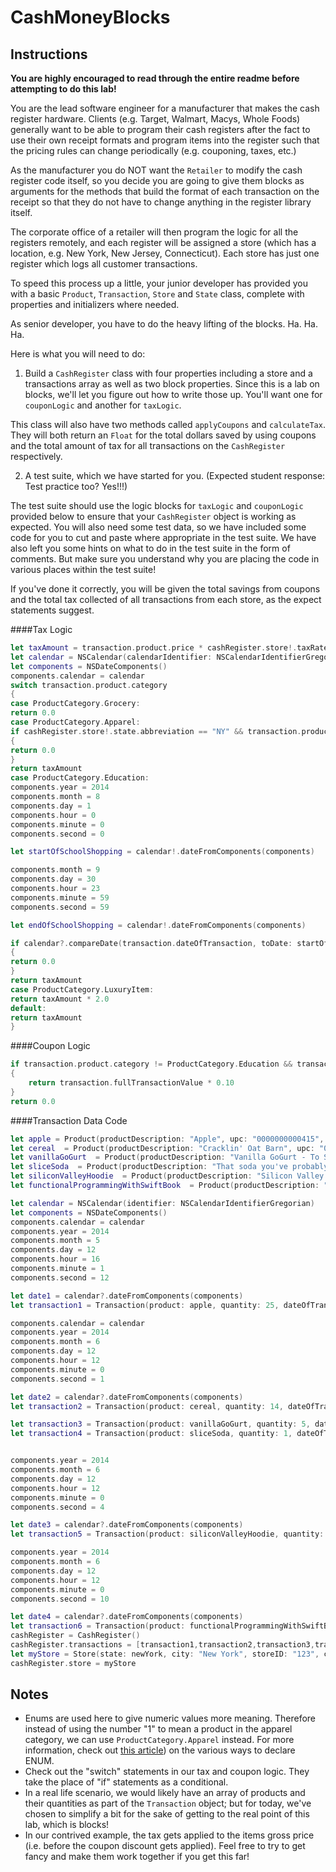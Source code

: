 

# CashMoneyBlocks

## Instructions

**You are highly encouraged to read through the entire readme before attempting to do this lab!**

You are the lead software engineer for a manufacturer that makes the cash register hardware. Clients (e.g. Target, Walmart, Macys, Whole Foods) generally want to be able to program their cash registers after the fact to use their own receipt formats and program items into the register such that the pricing rules can change periodically (e.g. couponing, taxes, etc.)

As the manufacturer you do NOT want the `Retailer` to modify the cash register code itself, so you decide you are going to give them blocks as arguments for the methods that build the format of each transaction on the receipt so that they do not have to change anything in the register library itself.

The corporate office of a retailer will then program the logic for all the registers remotely, and each register will be assigned a store (which has a location, e.g. New York, New Jersey, Connecticut). Each store has just one register which logs all customer transactions.

To speed this process up a little, your junior developer has provided you with a basic `Product`, `Transaction`, `Store` and `State` class, complete with properties and initializers where needed.

As senior developer, you have to do the heavy lifting of the blocks. Ha. Ha. Ha.

Here is what you will need to do:

1) Build a `CashRegister` class with four properties including a store and a transactions array as well as two block properties. Since this is a lab on blocks, we'll let you figure out how to write those up. You'll want one for `couponLogic` and another for `taxLogic`.

This class will also have two methods called `applyCoupons` and `calculateTax`. They will both return an `Float` for the total dollars saved by using coupons and the total amount of tax for all transactions on the `CashRegister` respectively.

2) A test suite, which we have started for you. (Expected student response: Test practice too? Yes!!!)

The test suite should use the logic blocks for `taxLogic` and `couponLogic` provided below to ensure that your `CashRegister` object is working as expected. You will also need some test data, so we have included some code for you to cut and paste where appropriate in the test suite. We have also left you some hints on what to do in the test suite in the form of comments. But make sure you understand why you are placing the code in various places within the test suite!

If you've done it correctly, you will be given the total savings from coupons and the total tax collected of all transactions from each store, as the expect statements suggest.

####Tax Logic
```swift
let taxAmount = transaction.product.price * cashRegister.store!.taxRate
let calendar = NSCalendar(calendarIdentifier: NSCalendarIdentifierGregorian)
let components = NSDateComponents()
components.calendar = calendar
switch transaction.product.category
{
case ProductCategory.Grocery:
return 0.0
case ProductCategory.Apparel:
if cashRegister.store!.state.abbreviation == "NY" && transaction.product.price < 100.0
{
return 0.0
}
return taxAmount
case ProductCategory.Education:
components.year = 2014
components.month = 8
components.day = 1
components.hour = 0
components.minute = 0
components.second = 0

let startOfSchoolShopping = calendar!.dateFromComponents(components)

components.month = 9
components.day = 30
components.hour = 23
components.minute = 59
components.second = 59

let endOfSchoolShopping = calendar!.dateFromComponents(components)

if calendar?.compareDate(transaction.dateOfTransaction, toDate: startOfSchoolShopping!, toUnitGranularity: NSCalendarUnit.MinuteCalendarUnit) == NSComparisonResult.OrderedAscending && calendar?.compareDate(transaction.dateOfTransaction, toDate: endOfSchoolShopping!, toUnitGranularity: NSCalendarUnit.MinuteCalendarUnit) == NSComparisonResult.OrderedDescending
{
return 0.0
}
return taxAmount
case ProductCategory.LuxuryItem:
return taxAmount * 2.0
default:
return taxAmount
}
```


####Coupon Logic
```swift
if transaction.product.category != ProductCategory.Education && transaction.fullTransactionValue > 10.0
{
    return transaction.fullTransactionValue * 0.10
}
return 0.0
```


####Transaction Data Code

```swift
let apple = Product(productDescription: "Apple", upc: "0000000000415", price: 0.95, measure: "ea", category: ProductCategory.Grocery)
let cereal  = Product(productDescription: "Cracklin' Oat Barn", upc: "0038000045310", price: 4.99, measure: "oz", category: ProductCategory.Grocery)
let vanillaGoGurt  = Product(productDescription: "Vanilla GoGurt - To Stay, 7 oz", upc: "0038000045302", price: 1.99, measure: "oz", category: ProductCategory.Grocery)
let sliceSoda  = Product(productDescription: "That soda you've probably heard of was once a competitor to Sprite", upc: "12000810060", price: 1.99, measure: "fl oz", category: ProductCategory.Grocery)
let siliconValleyHoodie  = Product(productDescription: "Silicon Valley Hoodie - Size M", upc: "55000030387", price: 42.99, measure: "Mens Tee", category: ProductCategory.Apparel)
let functionalProgrammingWithSwiftBook  = Product(productDescription: "Functional Programming in Swift", upc: "66611000000", price: 29.99, measure: "pages", category: ProductCategory.Education)

let calendar = NSCalendar(identifier: NSCalendarIdentifierGregorian)
let components = NSDateComponents()
components.calendar = calendar
components.year = 2014
components.month = 5
components.day = 12
components.hour = 16
components.minute = 1
components.second = 12

let date1 = calendar?.dateFromComponents(components)
let transaction1 = Transaction(product: apple, quantity: 25, dateOfTransaction: date1)

components.calendar = calendar
components.year = 2014
components.month = 6
components.day = 12
components.hour = 12
components.minute = 0
components.second = 1

let date2 = calendar?.dateFromComponents(components)
let transaction2 = Transaction(product: cereal, quantity: 14, dateOfTransaction: date2)

let transaction3 = Transaction(product: vanillaGoGurt, quantity: 5, dateOfTransaction: date2)
let transaction4 = Transaction(product: sliceSoda, quantity: 1, dateOfTransaction: date2)


components.year = 2014
components.month = 6
components.day = 12
components.hour = 12
components.minute = 0
components.second = 4

let date3 = calendar?.dateFromComponents(components)
let transaction5 = Transaction(product: siliconValleyHoodie, quantity: 1, dateOfTransaction: date3)

components.year = 2014
components.month = 6
components.day = 12
components.hour = 12
components.minute = 0
components.second = 10

let date4 = calendar?.dateFromComponents(components)
let transaction6 = Transaction(product: functionalProgrammingWithSwiftBook, quantity: 1, dateOfTransaction: date4)
cashRegister = CashRegister()
cashRegister.transactions = [transaction1,transaction2,transaction3,transaction4,transaction5,transaction6]
let myStore = Store(state: newYork, city: "New York", storeID: "123", cashRegister: cashRegister)
cashRegister.store = myStore 
```

## Notes

* Enums are used here to give numeric values more meaning. Therefore instead of using the number "1" to mean a product in the apparel category, we can use `ProductCategory.Apparel` instead. For more information, check out [this article](https://developer.apple.com/library/ios/documentation/Swift/Conceptual/Swift_Programming_Language/Enumerations.html)) on the various ways to declare ENUM.
* Check out the "switch" statements in our tax and coupon logic. They take the place of "if" statements as a conditional.
* In a real life scenario, we would likely have an array of products and their quantities as part of the `Transaction` object; but for today, we've chosen to simplify a bit for the sake of getting to the real point of this lab, which is blocks!
* In our contrived example, the tax gets applied to the items gross price (i.e. before the coupon discount gets applied). Feel free to try to get fancy and make them work together if you get this far!
